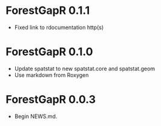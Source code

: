 <!-- NEWS.md is maintained by https://cynkra.github.io/fledge, do not edit -->

# ForestGapR 0.1.1

* Fixed link to rdocumentation http(s)


# ForestGapR 0.1.0

* Update spatstat to new spatstat.core and spatstat.geom
* Use markdown from Roxygen


# ForestGapR 0.0.3
 - Begin NEWS.md.
